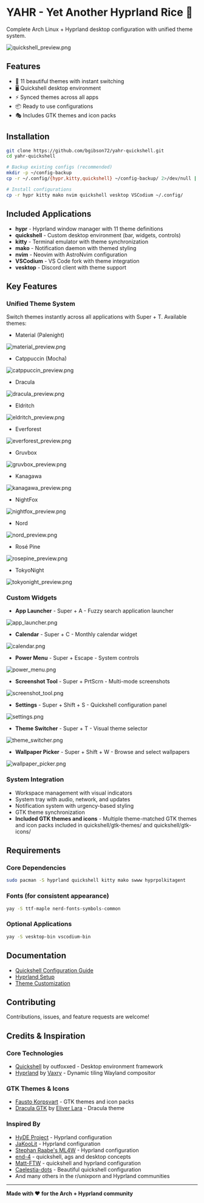 # YAHR - Yet Another Hyprland Rice 🍚

Complete Arch Linux + Hyprland desktop configuration with unified theme system.

![quickshell_preview.png](previews/quickshell_preview.png)

## Features
- 🎨 11 beautiful themes with instant switching
- 🖥️ Quickshell desktop environment
- ⚡ Synced themes across all apps
- 📦 Ready to use configurations
- 🎭 Includes GTK themes and icon packs

## Installation

```bash
git clone https://github.com/bgibson72/yahr-quickshell.git
cd yahr-quickshell

# Backup existing configs (recommended)
mkdir -p ~/config-backup
cp -r ~/.config/{hypr,kitty,quickshell} ~/config-backup/ 2>/dev/null || true

# Install configurations
cp -r hypr kitty mako nvim quickshell vesktop VSCodium ~/.config/
```

## Included Applications

- **hypr** - Hyprland window manager with 11 theme definitions
- **quickshell** - Custom desktop environment (bar, widgets, controls)
- **kitty** - Terminal emulator with theme synchronization
- **mako** - Notification daemon with themed styling
- **nvim** - Neovim with AstroNvim configuration
- **VSCodium** - VS Code fork with theme integration
- **vesktop** - Discord client with theme support

## Key Features

### Unified Theme System
Switch themes instantly across all applications with Super + T. Available themes:
- Material (Palenight)

![material_preview.png](previews/material_preview.png)

- Catppuccin (Mocha)

![catppuccin_preview.png](previews/catppuccin_preview.png)

- Dracula

![dracula_preview.png](previews/dracula_preview.png)

- Eldritch

![eldritch_preview.png](previews/eldritch_preview.png)

- Everforest

![everforest_preview.png](previews/everforest_preview.png)

- Gruvbox

![gruvbox_preview.png](previews/gruvbox_preview.png)

- Kanagawa

![kanagawa_preview.png](previews/kanagawa_preview.png)

- NightFox

![nightfox_preview.png](previews/nightfox_preview.png)

- Nord

![nord_preview.png](previews/nord_preview.png)

- Rosé Pine

![rosepine_preview.png](previews/rosepine_preview.png)

- TokyoNight

![tokyonight_preview.png](previews/tokyonight_preview.png)


### Custom Widgets
- **App Launcher** - Super + A - Fuzzy search application launcher

![app_launcher.png](previews/app_launcher.png)

- **Calendar** - Super + C - Monthly calendar widget

![calendar.png](previews/calendar.png)

- **Power Menu** - Super + Escape - System controls

![power_menu.png](previews/power_menu.png)

- **Screenshot Tool** - Super + PrtScrn - Multi-mode screenshots

![screenshot_tool.png](previews/screenshot_tool.png)

- **Settings** - Super + Shift + S - Quickshell configuration panel

![settings.png](previews/settings.png)

- **Theme Switcher** - Super + T - Visual theme selector

![theme_switcher.png](previews/theme_switcher.png)

- **Wallpaper Picker** - Super + Shift + W - Browse and select wallpapers

![wallpaper_picker.png](previews/wallpaper_picker.png)


### System Integration
- Workspace management with visual indicators
- System tray with audio, network, and updates
- Notification system with urgency-based styling
- GTK theme synchronization
- **Included GTK themes and icons** - Multiple theme-matched GTK themes and icon packs included in quickshell/gtk-themes/ and quickshell/gtk-icons/

## Requirements

### Core Dependencies
```bash
sudo pacman -S hyprland quickshell kitty mako swww hyprpolkitagent
```

### Fonts (for consistent appearance)
```bash
yay -S ttf-maple nerd-fonts-symbols-common
```

### Optional Applications
```bash
yay -S vesktop-bin vscodium-bin
```

## Documentation

- [Quickshell Configuration Guide](quickshell/README.md)
- [Hyprland Setup](hypr/)
- [Theme Customization](quickshell/README.md#customization)

## Contributing

Contributions, issues, and feature requests are welcome!

## Credits & Inspiration

### Core Technologies
- [Quickshell](https://github.com/outfoxxed/quickshell) by outfoxxed - Desktop environment framework
- [Hyprland](https://hyprland.org/) by [Vaxry](https://github.com/vaxerski) - Dynamic tiling Wayland compositor

### GTK Themes & Icons
- [Fausto Korpsvart](https://github.com/Fausto-Korpsvart) - GTK themes and icon packs
- [Dracula GTK](https://github.com/dracula/gtk) by [Eliver Lara](https://github.com/EliverLara) - Dracula theme

### Inspired By
- [HyDE Project](https://github.com/prasanthrangan/hyprdots) - Hyprland configuration
- [JaKooLit](https://github.com/JaKooLit) - Hyprland configuration
- [Stephan Raabe's ML4W](https://www.ml4w.com) - Hyprland configuration
- [end-4](https://github.com/end-4) - quickshell, ags and desktop concepts
- [Matt-FTW](https://github.com/Matt-FTW) - quickshell and hyprland configuration
- [Caelestia-dots](https://github.com/Heus-Sueh/Caelestia-dots) - Beautiful quickshell configuration
- And many others in the r/unixporn and Hyprland communities

---

**Made with ❤️ for the Arch + Hyprland community**
